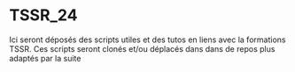 # TSSR_24
Ici seront déposés des scripts utiles et des tutos en liens avec la formations TSSR.
Ces scripts seront clonés et/ou déplacés dans dans de repos plus adaptés par la suite